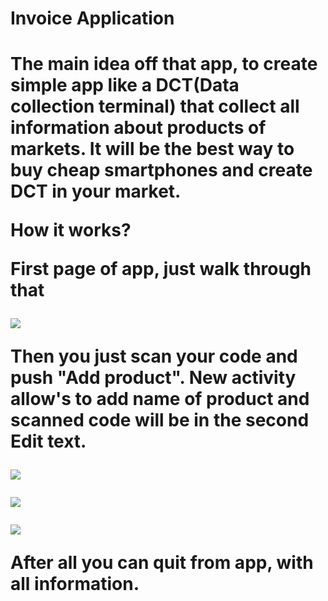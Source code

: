 
<h1>Invoice Application <h1>

The main idea off that app, to create simple app like a DCT(Data collection terminal) that collect all information about products of markets.
It will be the best way to buy cheap smartphones and create DCT in your market.

How it works? 

First page of app, just walk through that

<img src="https://sun9-60.userapi.com/impg/4luvpuThdfBe9t8hlu8BswuODmRZh0Uiox-tTg/ELx9t020OM0.jpg?size=377x673&quality=96&sign=528131347a4b7d8878183ece64e08771&type=album">

Then you just scan your code and push "Add product". New activity allow's to add name of product and scanned code will be in the second Edit text.

<img src="https://sun9-17.userapi.com/impg/-dUrqMaEIT-SuCOu69R3cyHUletF2-Ll_Vr6gA/5taNOEBvc9s.jpg?size=378x672&quality=96&sign=26785684807d363cbb49d37f649da37f&type=album">

<img src="https://sun9-61.userapi.com/impg/UPwNWdQUF7mXrJPLAfAq_mwY7Ny7352PLOnyHg/UNhLHf3f4oc.jpg?size=382x671&quality=96&sign=7e79ae495911b9ebfab5a2770398ce66&type=album"></bt>

<img src="https://sun9-5.userapi.com/impg/oDJF7_ykko82nm-sPuX33bqlb2j7HZtXypLeYQ/-oPZL2SlnXQ.jpg?size=372x671&quality=96&sign=9e042a2a4fe330dc43ebb2a8d71b6cc4&type=album">

After all you can quit from app, with all information.
